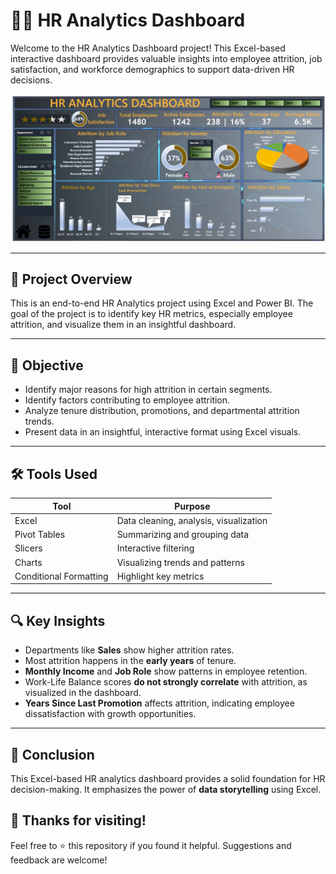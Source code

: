 # 🧑‍💼 HR Analytics Dashboard 

Welcome to the HR Analytics Dashboard project! This Excel-based interactive dashboard provides valuable insights into employee attrition, job satisfaction, and workforce demographics to support data-driven HR decisions.


![HR Dashboard](HR%20Dashboard.png)


---

## 📌 Project Overview


This is an end-to-end HR Analytics project using Excel and Power BI. The goal of the project is to identify key HR metrics, especially employee attrition, and visualize them in an insightful dashboard.

---

## 🎯 Objective

- Identify major reasons for high attrition in certain segments.
- Identify factors contributing to employee attrition.
- Analyze tenure distribution, promotions, and departmental attrition trends.
- Present data in an insightful, interactive format using Excel visuals.


---

## 🛠️ Tools Used

| Tool       | Purpose                              |
|------------|--------------------------------------|
| Excel      | Data cleaning, analysis, visualization |
| Pivot Tables | Summarizing and grouping data       |
| Slicers    | Interactive filtering                 |
| Charts     | Visualizing trends and patterns       |
| Conditional Formatting | Highlight key metrics     |

---

## 🔍 Key Insights

- Departments like **Sales** show higher attrition rates.
- Most attrition happens in the **early years** of tenure.
- **Monthly Income** and **Job Role** show patterns in employee retention.
- Work-Life Balance scores **do not strongly correlate** with attrition, as visualized in the dashboard.
- **Years Since Last Promotion** affects attrition, indicating employee dissatisfaction with growth opportunities.
  
---
## 📌 Conclusion

This Excel-based HR analytics dashboard provides a solid foundation for HR decision-making. It emphasizes the power of **data storytelling** using  Excel.


## 🙏 Thanks for visiting!

Feel free to ⭐ this repository if you found it helpful. Suggestions and feedback are welcome!

